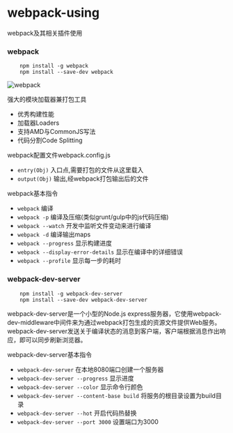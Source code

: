 # webpack-using
webpack及其相关插件使用

### webpack
```
    npm install -g webpack
    npm install --save-dev webpack
```
![webpack](http://webpack.github.io/assets/what-is-webpack.png)

强大的模块加载器兼打包工具
- 优秀构建性能
- 加载器Loaders
- 支持AMD与CommonJS写法
- 代码分割Code Splitting

webpack配置文件webpack.config.js
- `entry(Obj)` 入口点,需要打包的文件从这里载入
- `output(Obj)` 输出,经webpack打包输出后的文件

webpack基本指令
- `webpack` 编译
- `webpack -p` 编译及压缩(类似grunt/gulp中的js代码压缩)
- `webpack --watch` 开发中监听文件变动来进行编译
- `webpack -d` 编译输出maps
- `webpack --progress` 显示构建进度
- `webpack --display-error-details` 显示在编译中的详细错误
- `webpack --profile` 显示每一步的耗时


### webpack-dev-server
```
    npm install -g webpack-dev-server
    npm install --save-dev webpack-dev-server
```
webpack-dev-server是一个小型的Node.js express服务器，它使用webpack-dev-middleware中间件来为通过webpack打包生成的资源文件提供Web服务。webpack-dev-server发送关于编译状态的消息到客户端，客户端根据消息作出响应，即可以同步刷新浏览器。

webpack-dev-server基本指令
- `webpack-dev-server` 在本地8080端口创建一个服务器
- `webpack-dev-server --progress` 显示进度
- `webpack-dev-server --color` 显示命令行颜色
- `webpack-dev-server --content-base build` 将服务的根目录设置为build目录
- `webpack-dev-server --hot` 开启代码热替换
- `webpack-dev-server --port 3000` 设置端口为3000
